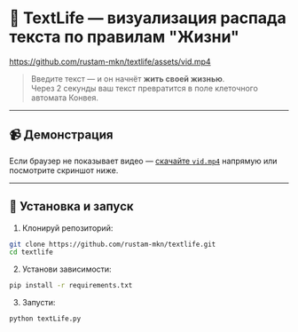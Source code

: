 # 🧬 TextLife — визуализация распада текста по правилам "Жизни"

https://github.com/rustam-mkn/textlife/assets/vid.mp4

> Введите текст — и он начнёт **жить своей жизнью**.  
> Через 2 секунды ваш текст превратится в поле клеточного автомата Конвея.

---

## 📹 Демонстрация

Если браузер не показывает видео — [скачайте `vid.mp4`](./vid.mp4) напрямую или посмотрите скриншот ниже.

---

## 🚀 Установка и запуск

1. Клонируй репозиторий:

```bash
git clone https://github.com/rustam-mkn/textlife.git
cd textlife
```
2. Установи зависимости:

```bash
pip install -r requirements.txt
```
3. Запусти:

```bash
python textLife.py
```
